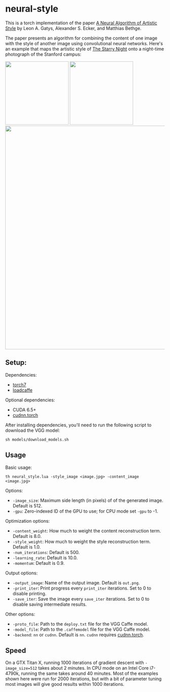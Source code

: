 # neural-style

This is a torch implementation of the paper [A Neural Algorithm of Artistic Style](http://arxiv.org/abs/1508.06576)
by Leon A. Gatys, Alexander S. Ecker, and Matthias Bethge.

The paper presents an algorithm for combining the content of one image with the style of another image using
convolutional neural networks. Here's an example that maps the artistic style of
[The Starry Night](https://en.wikipedia.org/wiki/The_Starry_Night)
onto a night-time photograph of the Stanford campus:

<img src="http://cs.stanford.edu/people/jcjohns/neural_style/starry_night.jpg" height="200px">
<img src="http://cs.stanford.edu/people/jcjohns/neural_style/hoovertowernight.jpg" height="200px">
<img src="http://cs.stanford.edu/people/jcjohns/neural_style/starry_stanford_big.png" width="706px">

## Setup:

Dependencies:
* [torch7](https://github.com/torch/torch7)
* [loadcaffe](https://github.com/szagoruyko/loadcaffe)

Optional dependencies:
* CUDA 6.5+
* [cudnn.torch](https://github.com/soumith/cudnn.torch)

After installing dependencies, you'll need to run the following script to download the VGG model:
```
sh models/download_models.sh
```

## Usage
Basic usage:
```
th neural_style.lua -style_image <image.jpg> -content_image <image.jpg>
```

Options:
* `-image_size`: Maximum side length (in pixels) of of the generated image. Default is 512.
* `-gpu`: Zero-indexed ID of the GPU to use; for CPU mode set `-gpu` to -1.

Optimization options:
* `-content_weight`: How much to weight the content reconstruction term. Default is 8.0.
* `-style_weight`: How much to weight the style reconstruction term. Default is 1.0.
* `-num_iterations`: Default is 500.
* `-learning_rate`: Default is 10.0.
* `-momentum`: Default is 0.9.

Output options:
* `-output_image`: Name of the output image. Default is `out.png`.
* `-print_iter`: Print progress every `print_iter` iterations. Set to 0 to disable printing.
* `-save_iter`: Save the image every `save_iter` iterations. Set to 0 to disable saving intermediate results.

Other options:
* `-proto_file`: Path to the `deploy.txt` file for the VGG Caffe model.
* `-model_file`: Path to the `.caffemodel` file for the VGG Caffe model.
* `-backend`: `nn` or `cudnn`. Default is `nn`. `cudnn` requires
  [cudnn.torch](https://github.com/soumith/cudnn.torch).


## Speed
On a GTX Titan X, running 1000 iterations of gradient descent with `-image_size=512` takes about 2 minutes.
In CPU mode on an Intel Core i7-4790k, running the same takes around 40 minutes.
Most of the examples shown here were run for 2000 iterations, but with a bit of parameter tuning most images will
give good results within 1000 iterations.
